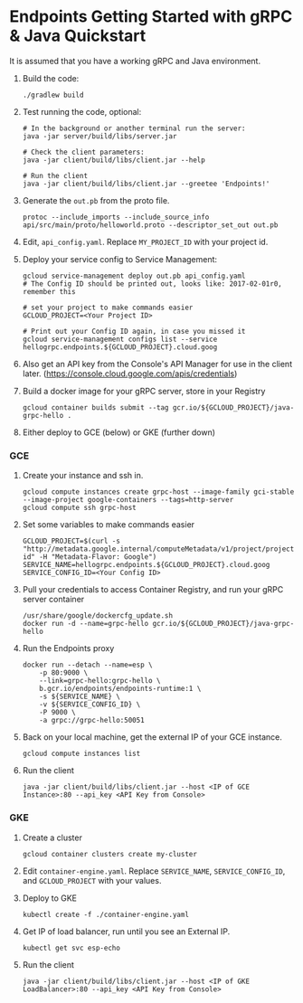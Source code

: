 # Endpoints Getting Started with gRPC & Java Quickstart

It is assumed that you have a working gRPC and Java environment.

1. Build the code:

    ```
    ./gradlew build
    ```

1. Test running the code, optional:

    ```
    # In the background or another terminal run the server:
    java -jar server/build/libs/server.jar

    # Check the client parameters:
    java -jar client/build/libs/client.jar --help

    # Run the client
    java -jar client/build/libs/client.jar --greetee 'Endpoints!'
    ```

1. Generate the `out.pb` from the proto file.

    ```
    protoc --include_imports --include_source_info api/src/main/proto/helloworld.proto --descriptor_set_out out.pb
    ```

1. Edit, `api_config.yaml`. Replace `MY_PROJECT_ID` with your project id.

1. Deploy your service config to Service Management:

    ```
    gcloud service-management deploy out.pb api_config.yaml
    # The Config ID should be printed out, looks like: 2017-02-01r0, remember this

    # set your project to make commands easier
    GCLOUD_PROJECT=<Your Project ID>

    # Print out your Config ID again, in case you missed it
    gcloud service-management configs list --service hellogrpc.endpoints.${GCLOUD_PROJECT}.cloud.goog
    ```

1. Also get an API key from the Console's API Manager for use in the client later. (https://console.cloud.google.com/apis/credentials)

1. Build a docker image for your gRPC server, store in your Registry

    ```
    gcloud container builds submit --tag gcr.io/${GCLOUD_PROJECT}/java-grpc-hello .
    ```

1. Either deploy to GCE (below) or GKE (further down)

### GCE

1. Create your instance and ssh in.

    ```
    gcloud compute instances create grpc-host --image-family gci-stable --image-project google-containers --tags=http-server
    gcloud compute ssh grpc-host
    ```

1. Set some variables to make commands easier

    ```
    GCLOUD_PROJECT=$(curl -s "http://metadata.google.internal/computeMetadata/v1/project/project-id" -H "Metadata-Flavor: Google")
    SERVICE_NAME=hellogrpc.endpoints.${GCLOUD_PROJECT}.cloud.goog
    SERVICE_CONFIG_ID=<Your Config ID>
    ```

1. Pull your credentials to access Container Registry, and run your gRPC server container

    ```
    /usr/share/google/dockercfg_update.sh
    docker run -d --name=grpc-hello gcr.io/${GCLOUD_PROJECT}/java-grpc-hello
    ```

1. Run the Endpoints proxy

    ```
    docker run --detach --name=esp \
        -p 80:9000 \
        --link=grpc-hello:grpc-hello \
        b.gcr.io/endpoints/endpoints-runtime:1 \
        -s ${SERVICE_NAME} \
        -v ${SERVICE_CONFIG_ID} \
        -P 9000 \
        -a grpc://grpc-hello:50051
    ```

1. Back on your local machine, get the external IP of your GCE instance.

    ```
    gcloud compute instances list
    ```

1. Run the client

    ```
    java -jar client/build/libs/client.jar --host <IP of GCE Instance>:80 --api_key <API Key from Console>
    ```

### GKE

1. Create a cluster

    ```
    gcloud container clusters create my-cluster
    ```

1. Edit `container-engine.yaml`. Replace `SERVICE_NAME`, `SERVICE_CONFIG_ID`, and `GCLOUD_PROJECT` with your values.

1. Deploy to GKE

    ```
    kubectl create -f ./container-engine.yaml
    ```

1. Get IP of load balancer, run until you see an External IP.

    ```
    kubectl get svc esp-echo
    ```

1. Run the client

    ```
    java -jar client/build/libs/client.jar --host <IP of GKE LoadBalancer>:80 --api_key <API Key from Console>
    ```
